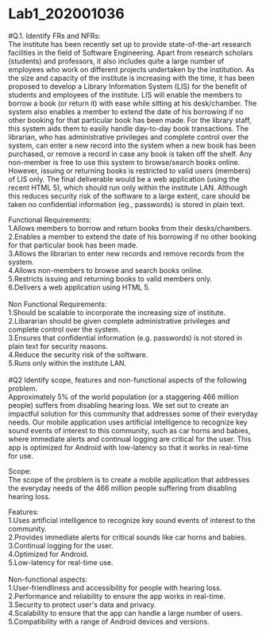 # Lab1_202001036

#Q.1. Identify FRs and NFRs:<br />
The institute has been recently set up to provide state-of-the-art research facilities in the
field of Software Engineering. Apart from research scholars (students) and professors, it also
includes quite a large number of employees who work on different projects undertaken by
the institution.
As the size and capacity of the institute is increasing with the time, it has been proposed to
develop a Library Information System (LIS) for the benefit of students and employees of the
institute. LIS will enable the members to borrow a book (or return it) with ease while sitting
at his desk/chamber. The system also enables a member to extend the date of his borrowing
if no other booking for that particular book has been made. For the library staff, this system
aids them to easily handle day-to-day book transactions. The librarian, who has
administrative privileges and complete control over the system, can enter a new record into
the system when a new book has been purchased, or remove a record in case any book is
taken off the shelf. Any non-member is free to use this system to browse/search books
online. However, issuing or returning books is restricted to valid users (members) of LIS only.
The final deliverable would be a web application (using the recent HTML 5), which should
run only within the institute LAN. Although this reduces security risk of the software to a
large extent, care should be taken no confidential information (eg., passwords) is stored in
plain text.<br />


Functional Requirements:<br />
1.Allows members to borrow and return books from their desks/chambers.<br />
2.Enables a member to extend the date of his borrowing if no other booking for that particular book has been made.<br />
3.Allows the librarian to enter new records and remove records from the system.<br />
4.Allows non-members to browse and search books online.<br />
5.Restricts issuing and returning books to valid members only.<br />
6.Delivers a web application using HTML 5.<br />
<br />
Non Functional Requirements:<br />
1.Should be scalable to incorporate the increasing size of institute.<br />
2.Libararian should be given complete administrative privileges and complete control over the system.<br />
3.Ensures that confidential information (e.g. passwords) is not stored in plain text for security reasons.<br />
4.Reduce the security risk of the software.<br />
5.Runs only within the institute LAN.<br />
<br />
#Q2 Identify scope, features and non-functional aspects of the following problem.<br />
Approximately 5% of the world population (or a staggering 466 million people) suffers from
disabling hearing loss. We set out to create an impactful solution for this community that
addresses some of their everyday needs. Our mobile application uses artificial intelligence to
recognize key sound events of interest to this community, such as car horns and babies,
where immediate alerts and continual logging are critical for the user. This app is optimized
for Android with low-latency so that it works in real-time for use.<br />

Scope:<br />
The scope of the problem is to create a mobile application that addresses the everyday needs of the 466 million people suffering from disabling hearing loss.<br />

Features:<br />
1.Uses artificial intelligence to recognize key sound events of interest to the community.<br />
2.Provides immediate alerts for critical sounds like car horns and babies.<br />
3.Continual logging for the user.<br />
4.Optimized for Android.<br />
5.Low-latency for real-time use.<br />
<br />
Non-functional aspects:<br />
1.User-friendliness and accessibility for people with hearing loss.<br />
2.Performance and reliability to ensure the app works in real-time.<br />
3.Security to protect user's data and privacy.<br />
4.Scalability to ensure that the app can handle a large number of users.<br />
5.Compatibility with a range of Android devices and versions.<br />
